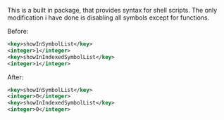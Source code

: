 This is a built in package, that provides syntax for shell scripts. The only modification i have done is disabling all symbols except for functions.  

Before:  

``` XML
<key>showInSymbolList</key>
<integer>1</integer>
<key>showInIndexedSymbolList</key>
<integer>1</integer>
``` 

After:  

``` XML
<key>showInSymbolList</key>
<integer>0</integer>
<key>showInIndexedSymbolList</key>
<integer>0</integer>
``` 
